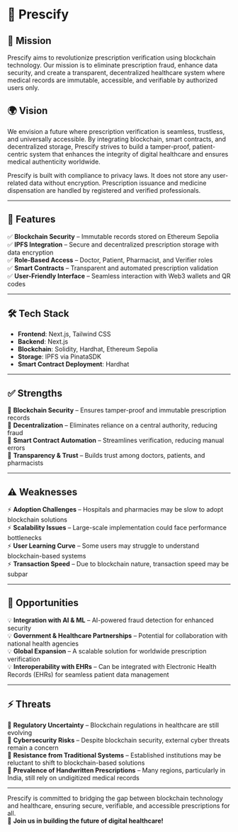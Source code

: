 # 📜 Prescify

## 🚀 Mission
Prescify aims to revolutionize prescription verification using blockchain technology. Our mission is to eliminate prescription fraud, enhance data security, and create a transparent, decentralized healthcare system where medical records are immutable, accessible, and verifiable by authorized users only.

## 🌍 Vision
We envision a future where prescription verification is seamless, trustless, and universally accessible. By integrating blockchain, smart contracts, and decentralized storage, Prescify strives to build a tamper-proof, patient-centric system that enhances the integrity of digital healthcare and ensures medical authenticity worldwide.

Prescify is built with compliance to privacy laws. It does not store any user-related data without encryption. Prescription issuance and medicine dispensation are handled by registered and verified professionals.

---


## 🔹 Features
✅ **Blockchain Security** – Immutable records stored on Ethereum Sepolia  
✅ **IPFS Integration** – Secure and decentralized prescription storage with data encryption  
✅ **Role-Based Access** – Doctor, Patient, Pharmacist, and Verifier roles  
✅ **Smart Contracts** – Transparent and automated prescription validation  
✅ **User-Friendly Interface** – Seamless interaction with Web3 wallets and QR codes  

---

## 🛠 Tech Stack
- **Frontend**: Next.js, Tailwind CSS  
- **Backend**: Next.js  
- **Blockchain**: Solidity, Hardhat, Ethereum Sepolia  
- **Storage**: IPFS via PinataSDK  
- **Smart Contract Deployment**: Hardhat  

---

## ✅ Strengths
🔹 **Blockchain Security** – Ensures tamper-proof and immutable prescription records  
🔹 **Decentralization** – Eliminates reliance on a central authority, reducing fraud  
🔹 **Smart Contract Automation** – Streamlines verification, reducing manual errors  
🔹 **Transparency & Trust** – Builds trust among doctors, patients, and pharmacists  

---

## ⚠️ Weaknesses
⚡ **Adoption Challenges** – Hospitals and pharmacies may be slow to adopt blockchain solutions  
⚡ **Scalability Issues** – Large-scale implementation could face performance bottlenecks  
⚡ **User Learning Curve** – Some users may struggle to understand blockchain-based systems  
⚡ **Transaction Speed** – Due to blockchain nature, transaction speed may be subpar  

---

## 🚀 Opportunities
💡 **Integration with AI & ML** – AI-powered fraud detection for enhanced security  
💡 **Government & Healthcare Partnerships** – Potential for collaboration with national health agencies  
💡 **Global Expansion** – A scalable solution for worldwide prescription verification  
💡 **Interoperability with EHRs** – Can be integrated with Electronic Health Records (EHRs) for seamless patient data management  

---

## ⚡ Threats
🔴 **Regulatory Uncertainty** – Blockchain regulations in healthcare are still evolving  
🔴 **Cybersecurity Risks** – Despite blockchain security, external cyber threats remain a concern  
🔴 **Resistance from Traditional Systems** – Established institutions may be reluctant to shift to blockchain-based solutions  
🔴 **Prevalence of Handwritten Prescriptions** – Many regions, particularly in India, still rely on undigitized medical records  

---

Prescify is committed to bridging the gap between blockchain technology and healthcare, ensuring secure, verifiable, and accessible prescriptions for all.  
💙 **Join us in building the future of digital healthcare!**  
